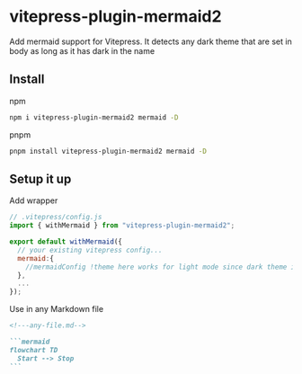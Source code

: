 # vitepress-plugin-mermaid2

Add mermaid support for Vitepress.
It detects any dark theme that are set in body as long as it has dark in the name


## Install

npm
```bash
npm i vitepress-plugin-mermaid2 mermaid -D
```
pnpm
```bash
pnpm install vitepress-plugin-mermaid2 mermaid -D 
```

## Setup it up

Add wrapper

```js
// .vitepress/config.js
import { withMermaid } from "vitepress-plugin-mermaid2";

export default withMermaid({
  // your existing vitepress config...
  mermaid:{
    //mermaidConfig !theme here works for light mode since dark theme is forced in dark mode
  },
  ...
});
```

Use in any Markdown file

````md
<!---any-file.md-->

```mermaid
flowchart TD
  Start --> Stop
```
````
